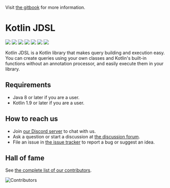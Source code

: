 Visit [the gitbook](https://kotlin-jdsl.gitbook.io/snapshot-docs/) for more information.

# Kotlin JDSL

<a href="https://github.com/line/kotlin-jdsl"><img src="https://img.shields.io/github/stars/line/kotlin-jdsl.svg?style=social" /></a>
<a href="https://discord.gg/7FH8c6npmg"><img src="https://img.shields.io/badge/chat-on%20Discord-brightgreen.svg?style=social&amp;logo=discord" /></a>
<a href="https://github.com/line/kotlin-jdsl/contributors"><img src="https://img.shields.io/github/contributors/line/kotlin-jdsl.svg" /></a>
<a href="https://codecov.io/gh/line/kotlin-jdsl"><img src="https://codecov.io/gh/line/kotlin-jdsl/branch/develop/graph/badge.svg"/></a>
<a href="https://github.com/line/kotlin-jdsl/pulse"><img src="https://img.shields.io/github/commit-activity/m/line/kotlin-jdsl.svg?label=commits" /></a>
<a href="https://search.maven.org/search?q=g:com.linecorp.kotlin-jdsl"><img src="https://img.shields.io/maven-central/v/com.linecorp.kotlin-jdsl/kotlin-jdsl.svg?label=version" /></a>
<a href="https://github.com/line/kotlin-jdsl/commits"><img src="https://img.shields.io/github/release-date/line/kotlin-jdsl.svg?label=release" /></a>

Kotlin JDSL is a Kotlin library that makes query building and execution easy. You can create queries using your own
classes and Kotlin's built-in functions without an annotation processor, and easily execute them in your library.

## Requirements

- Java 8 or later if you are a user.
- Kotlin 1.9 or later if you are a user.

## How to reach us

- Join [our Discord server](https://discord.gg/7FH8c6npmg) to chat with us.
- Ask a question or start a discussion at [the discussion forum](https://github.com/line/kotlin-jdsl/discussions).
- File an issue in [the issue tracker](https://github.com/line/kotlin-jdsl/issues) to report a bug or suggest an idea.

## Hall of fame

See [the complete list of our contributors](https://github.com/line/kotlin-jdsl/contributors).

<img src="https://contrib.rocks/image?repo=line/kotlin-jdsl" title="Contributors" alt="Contributors" />
